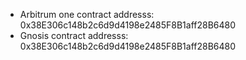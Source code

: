 - Arbitrum one contract addresss: 0x38E306c148b2c6d9d4198e2485F8B1aff28B6480
- Gnosis contract addresss: 0x38E306c148b2c6d9d4198e2485F8B1aff28B6480
